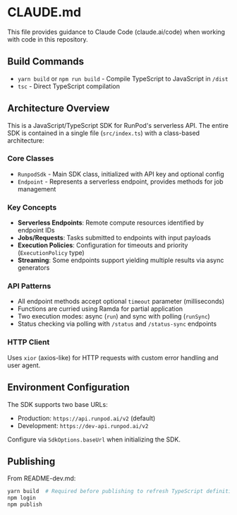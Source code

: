 # CLAUDE.md

This file provides guidance to Claude Code (claude.ai/code) when working with code in this repository.

## Build Commands

- `yarn build` or `npm run build` - Compile TypeScript to JavaScript in `/dist`
- `tsc` - Direct TypeScript compilation

## Architecture Overview

This is a JavaScript/TypeScript SDK for RunPod's serverless API. The entire SDK is contained in a single file (`src/index.ts`) with a class-based architecture:

### Core Classes
- `RunpodSdk` - Main SDK class, initialized with API key and optional config
- `Endpoint` - Represents a serverless endpoint, provides methods for job management

### Key Concepts
- **Serverless Endpoints**: Remote compute resources identified by endpoint IDs
- **Jobs/Requests**: Tasks submitted to endpoints with input payloads
- **Execution Policies**: Configuration for timeouts and priority (`ExecutionPolicy` type)
- **Streaming**: Some endpoints support yielding multiple results via async generators

### API Patterns
- All endpoint methods accept optional `timeout` parameter (milliseconds)
- Functions are curried using Ramda for partial application
- Two execution modes: async (`run`) and sync with polling (`runSync`)
- Status checking via polling with `/status` and `/status-sync` endpoints

### HTTP Client
Uses `xior` (axios-like) for HTTP requests with custom error handling and user agent.

## Environment Configuration

The SDK supports two base URLs:
- Production: `https://api.runpod.ai/v2` (default)
- Development: `https://dev-api.runpod.ai/v2`

Configure via `SdkOptions.baseUrl` when initializing the SDK.

## Publishing

From README-dev.md:
```bash
yarn build  # Required before publishing to refresh TypeScript definitions
npm login
npm publish
```
